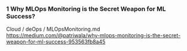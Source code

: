 ### 1 Why MLOps Monitoring is the Secret Weapon for ML Success? 
Cloud / deOps / MLOpsMonitoring.md
https://medium.com/@patriwala/why-mlops-monitoring-is-the-secret-weapon-for-ml-success-953563fb8a45

